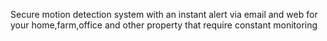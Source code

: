 Secure motion detection system with an instant alert via email and web for your home,farm,office and other property that require constant monitoring
